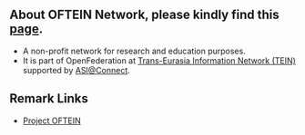 ## About OFTEIN Network, please kindly find this [page](https://peering.oftein.net).
* A non-profit network for research and education purposes.
* It is part of OpenFederation at [Trans-Eurasia Information Network (TEIN)](https://www.tein3.net/) supported by [ASI@Connect](https://www.tein.asia/).

## Remark Links
* [Project OFTEIN](https://github.com/OFTEIN-NET)
